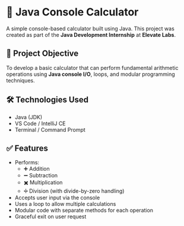 # 🔢 Java Console Calculator

A simple console-based calculator built using Java. This project was created as part of the **Java Development Internship** at **Elevate Labs**.

## 📌 Project Objective

To develop a basic calculator that can perform fundamental arithmetic operations using **Java console I/O**, loops, and modular programming techniques.

## 🛠 Technologies Used

- Java (JDK)
- VS Code / IntelliJ CE
- Terminal / Command Prompt

## ✅ Features

- Performs:
  - ➕ Addition
  - ➖ Subtraction
  - ✖️ Multiplication
  - ➗ Division (with divide-by-zero handling)
- Accepts user input via the console
- Uses a loop to allow multiple calculations
- Modular code with separate methods for each operation
- Graceful exit on user request

